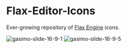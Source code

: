 # Flax-Editor-Icons

Ever-growing repository of [Flax Engine](https://github.com/FlaxEngine/FlaxEngine) icons.
 
![gasimo-slide-16-9-1](https://github.com/GasimoCodes/Flax-Editor-Icons/assets/22917863/03620d9c-6214-47e3-9769-e9a0619d8d8d)
![gasimo-slide-16-9-5](https://github.com/GasimoCodes/Flax-Editor-Icons/assets/22917863/61c6383a-cb45-448b-8153-87d4a15ddcc7)

